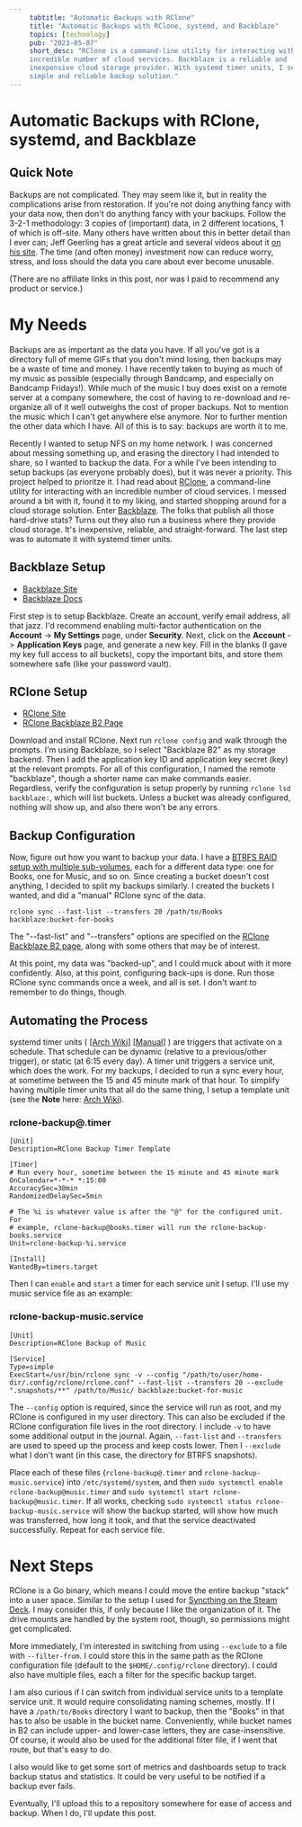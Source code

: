 ```yaml
---
     tabtitle: "Automatic Backups with RClone"
     title: "Automatic Backups with RClone, systemd, and Backblaze"
     topics: [technology]
     pub: "2023-05-07"
     short_desc: "RClone is a command-line utility for interacting with an
     incredible number of cloud services. Backblaze is a reliable and
     inexpensive cloud storage provider. With systemd timer units, I setup a
     simple and reliable backup solution."
---
```


# Automatic Backups with RClone, systemd, and Backblaze

## Quick Note

Backups are not complicated. They may seem like it, but in reality the
complications arise from restoration. If you're not doing anything fancy with
your data now, then don't do anything fancy with your backups. Follow the 3-2-1
methodology: 3 copies of (important) data, in 2 different locations, 1 of which
is off-site. Many others have written about this in better detail than I ever
can; Jeff Geerling has a great article and several videos about it [on his
site](https://www.jeffgeerling.com/blog/2021/my-backup-plan). The time (and
often money) investment now can reduce worry, stress, and loss should the data
you care about ever become unusable.

(There are no affiliate links in this post, nor was I paid to recommend any
product or service.)

# My Needs

Backups are as important as the data you have. If all you've got is a directory
full of meme GIFs that you don't mind losing, then backups may be a waste of
time and money. I have recently taken to buying as much of my music as possible
(especially through Bandcamp, and especially on Bandcamp Fridays!). While much
of the music I buy does exist on a remote server at a company somewhere, the
cost of having to re-download and re-organize all of it well outweighs the cost
of proper backups. Not to mention the music which I can't get anywhere else
anymore. Nor to further mention the other data which I have. All of this is to
say: backups are worth it to me.

Recently I wanted to setup NFS on my home network. I was concerned about messing
something up, and erasing the directory I had intended to share, so I wanted to
backup the data. For a while I've been intending to setup backups (as everyone
probably does), but it was never a priority. This project helped to prioritze
it. I had read about [RClone](https://rclone.org/), a command-line utility for
interacting with an incredible number of cloud services. I messed around a bit
with it, found it to my liking, and started shopping around for a cloud storage
solution. Enter [Backblaze](https://www.backblaze.com/). The folks that publish
all those hard-drive stats? Turns out they also run a business where they
provide cloud storage. It's inexpensive, reliable, and straight-forward. The
last step was to automate it with systemd timer units.

## Backblaze Setup

* [Backblaze Site](https://www.backblaze.com/)
* [Backblaze Docs](https://www.backblaze.com/help.html)

First step is to setup Backblaze. Create an account, verify email address, all
that jazz. I'd recommend enabling multi-factor authentication on the
**Account** -> **My Settings** page, under **Security**. Next, click on the 
**Account** -> **Application Keys** page, and generate a new key. Fill in the
blanks (I gave my key full access to all buckets), copy the important bits, and
store them somewhere safe (like your password vault).

## RClone Setup

* [RClone Site](https://rclone.org/)
* [RClone Backblaze B2 Page](https://rclone.org/b2/)

Download and install RClone. Next run `rclone config` and walk through the
prompts. I'm using Backblaze, so I select "Backblaze B2" as my storage backend.
Then I add the application key ID and application key secret (key) at the
relevant prompts. For all of this configuration, I named the remote "backblaze",
though a shorter name can make commands easier. Regardless, verify the
configuration is setup properly by running `rclone lsd backblaze:`, which will
list buckets. Unless a bucket was already configured, nothing will show up, and
also there won't be any errors.

## Backup Configuration

Now, figure out how you want to backup your data. I have a [BTRFS RAID setup
with multiple sub-volumes](/2020/06/14/setting-up-btrfs.html), each for a
different data type: one for Books, one for Music, and so on. Since creating a
bucket doesn't cost anything, I decided to split my backups similarly. I created
the buckets I wanted, and did a "manual" RClone sync of the data.

`rclone sync --fast-list --transfers 20 /path/to/Books
backblaze:bucket-for-books`

The "--fast-list" and "--transfers" options are specified on the [RClone
Backblaze B2 page](https://rclone.org/b2/), along with some others that may be
of interest.

At this point, my data was "backed-up", and I could muck about with it more
confidently. Also, at this point, configuring back-ups is done. Run those RClone
sync commands once a week, and all is set. I don't want to remember to do
things, though.

## Automating the Process

systemd timer units ( [[Arch
Wiki](https://wiki.archlinux.org/title/Systemd/Timers)]
[[Manual](https://man.archlinux.org/man/systemd.timer.5)] ) are triggers that
activate on a schedule. That schedule can be dynamic (relative to a
previous/other trigger), or static (at 6:15 every day). A timer unit triggers a
service unit, which does the work. For my backups, I decided to run a sync every
hour, at sometime between the 15 and 45 minute mark of that hour. To simplify
having multiple timer units that all do the same thing, I setup a template unit
(see the **Note** here: [Arch
Wiki](https://wiki.archlinux.org/title/Systemd#Using_units)).

### rclone-backup@.timer
```
[Unit]
Description=RClone Backup Timer Template

[Timer]
# Run every hour, sometime between the 15 minute and 45 minute mark
OnCalendar=*-*-* *:15:00
AccuracySec=30min
RandomizedDelaySec=5min

# The %i is whatever value is after the "@" for the configured unit. For
# example, rclone-backup@books.timer will run the rclone-backup-books.service
Unit=rclone-backup-%i.service

[Install]
WantedBy=timers.target
```

Then I can `enable` and `start` a timer for each service unit I setup. I'll use
my music service file as an example:

### rclone-backup-music.service
```
[Unit]
Description=RClone Backup of Music

[Service]
Type=simple
ExecStart=/usr/bin/rclone sync -v --config "/path/to/user/home-dir/.config/rclone/rclone.conf" --fast-list --transfers 20 --exclude ".snapshots/**" /path/to/Music/ backblaze:bucket-for-music
```

The `--config` option is required, since the service will run as root, and my
RClone is configured in my user directory. This can also be excluded if the
RClone configuration file lives in the root directory. I include `-v` to have
some additional output in the journal. Again, `--fast-list` and `--transfers`
are used to speed up the process and keep costs lower. Then I `--exclude` what I
don't want (in this case, the directory for BTRFS snapshots).

Place each of these files (`rclone-backup@.timer` and
`rclone-backup-music.service`) into `/etc/systemd/system`, and then `sudo
systemctl enable rclone-backup@music.timer` and `sudo systemctl start
rclone-backup@music.timer`. If all works, checking `sudo systemctl status
rclone-backup-music.service` will show the backup started, will show how much
was transferred, how long it took, and that the service deactivated
successfully. Repeat for each service file.

# Next Steps

RClone is a Go binary, which means I could move the entire backup "stack" into a
user space. Similar to the setup I used for [Syncthing on the Steam
Deck](/2022/07/04/steam_deck_syncthing.html). I may consider this, if only
because I like the organization of it. The drive mounts are handled by the
system root, though, so permissions might get complicated.

More immediately, I'm interested in switching from using `--exclude` to a file
with `--filter-from`. I could store this in the same path as the RClone
configuration file (default to the `$HOME/.config/rclone` directory). I could
also have multiple files, each a filter for the specific backup target.

I am also curious if I can switch from individual service units to a template
service unit. It would require consolidating naming schemes, mostly. If I have a
`/path/to/Books` directory I want to backup, then the "Books" in that has to
also be usable in the bucket name. Conveniently, while bucket names in B2 can
include upper- and lower-case letters, they are case-insensitive. Of course, it
would also be used for the additional filter file, if I went that route, but
that's easy to do.

I also would like to get some sort of metrics and dashboards setup to track
backup status and statistics. It could be very useful to be notified if a backup
ever fails.

Eventually, I'll upload this to a repository somewhere for ease of access and
backup. When I do, I'll update this post.

